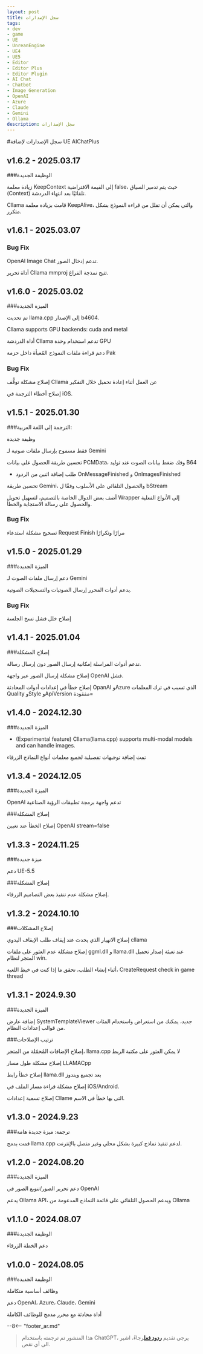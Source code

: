 ```yaml
---
layout: post
title: سجل الإصدارات
tags:
- dev
- game
- UE
- UnreanEngine
- UE4
- UE5
- Editor
- Editor Plus
- Editor Plugin
- AI Chat
- Chatbot
- Image Generation
- OpenAI
- Azure
- Claude
- Gemini
- Ollama
description: سجل الإصدارات
---
```


<meta property="og:title" content="UE 插件 AIChatPlus 版本日志" />

#سجل الإصدارات لإضافة UE AIChatPlus

## v1.6.2 - 2025.03.17

###الوظيفة الجديدة

زيادة معلمة KeepContext إلى القيمة الافتراضية false، حيث يتم تدمير السياق (Context) تلقائيًا بعد انتهاء الدردشة.

Cllama قامت بزيادة معلمة KeepAlive، والتي يمكن أن تقلل من قراءة النموذج بشكل متكرر.

## v1.6.1 - 2025.03.07

### Bug Fix

OpenAI Image Chat تدعم إدخال الصور.

أداة تحرير Cllama mmproj تتيح نمذجة الفراغ.

## v1.6.0 - 2025.03.02

###الميزة الجديدة

تم تحديث llama.cpp إلى الإصدار b4604.

Cllama supports GPU backends: cuda and metal

أداة الدردشة Cllama تدعم استخدام وحدة GPU

دعم قراءة ملفات النموذج المُعبأة داخل حزمة Pak

### Bug Fix

إصلاح مشكلة توقُّف Cllama عن العمل أثناء إعادة تحميل خلال التفكير

إصلاح أخطاء الترجمة في iOS.

## v1.5.1 - 2025.01.30

###الترجمة إلى اللغة العربية: 

وظيفة جديدة

فقط مسموح بإرسال ملفات صوتية لـ Gemini

تحسين طريقة الحصول على بيانات PCMData، وفك ضغط بيانات الصوت عند توليد B64

* طلب إضافة اثنين من الردود OnMessageFinished و OnImagesFinished

تحسين طريقة Gemini، والحصول التلقائي على الأسلوب وفقًا ل bStream

أضف بعض الدوال الخاصة بالتصميم، لتسهيل تحويل Wrapper إلى الأنواع الفعلية والحصول على رسالة الاستجابة والخطأ.

### Bug Fix

تصحيح مشكلة استدعاء Request Finish مرارًا وتكرارًا

## v1.5.0 - 2025.01.29

###الميزة الجديدة

دعم إرسال ملفات الصوت لـ Gemini

يدعم أدوات المحرر إرسال الصوتيات والتسجيلات الصوتية.

### Bug Fix

إصلاح خلل فشل نسخ الجلسة

## v1.4.1 - 2025.01.04

###إصلاح المشكلة

تدعم أدوات المراسلة إمكانية إرسال الصور دون إرسال رسالة.

إصلاح مشكلة إرسال الصور عبر واجهة OpenAI فشل.

إصلاح خطأ في إعدادات أدوات المحادثة OpanAI وAzure الذي تسبب في ترك المعلمات Quality وStyle وApiVersion مفقودة=

## v1.4.0 - 2024.12.30

###الميزة الجديدة

* (Experimental feature) Cllama(llama.cpp) supports multi-modal models and can handle images.

تمت إضافة توجيهات تفصيلية لجميع معلمات أنواع النماذج الزرقاء

## v1.3.4 - 2024.12.05

###الميزة الجديدة

OpenAI تدعم واجهة برمجة تطبيقات الرؤية الصناعية

###إصلاح المشكلة

إصلاح الخطأ عند تعيين OpenAI stream=false

## v1.3.3 - 2024.11.25

###ميزة جديدة

دعم UE-5.5

###إصلاح المشكلة

إصلاح مشكلة عدم تنفيذ بعض التصاميم الزرقاء.

## v1.3.2 - 2024.10.10

###إصلاح المشكلات

إصلاح الانهيار الذي يحدث عند إيقاف طلب الإيقاف اليدوي cllama

إصلاح مشكلة عدم العثور على ملفات ggml.dll و llama.dll عند تعبئة إصدار تحميل المتجر لنظام win.

أثناء إنشاء الطلب، تحقق ما إذا كنت في خيط اللعبة، CreateRequest check in game thread

## v1.3.1 - 2024.9.30

###الميزة الجديدة

إضافة عارض SystemTemplateViewer جديد، يمكنك من استعراض واستخدام المئات من قوالب إعدادات النظام.

###ترتيب الإصلاحات

إصلاح الإضافات المُحمّلة من المتجر، llama.cpp لا يمكن العثور على مكتبة الربط

إصلاح مشكلة طول مسار LLAMACpp

إصلاح خطأ رابط llama.dll بعد تجميع ويندوز

إصلاح مشكلة قراءة مسار الملف في iOS/Android.

إصلاح تسمية إعدادات Cllame التي بها خطأ في الاسم.

## v1.3.0 - 2024.9.23

###ترجمة: ميزة جديدة هامة

قمت بدمج llama.cpp لدعم تنفيذ نماذج كبيرة بشكل محلي وغير متصل بالإنترنت.

## v1.2.0 - 2024.08.20

###الميزة الجديدة

دعم تحرير الصور/تنويع الصور في OpenAI

يدعم Ollama API، ويدعم الحصول التلقائي على قائمة النماذج المدعومة من Ollama

## v1.1.0 - 2024.08.07

###الوظيفة الجديدة

دعم الخطة الزرقاء

## v1.0.0 - 2024.08.05

###الوظيفة الجديدة

وظائف أساسية متكاملة

دعم OpenAI، Azure، Claude، Gemini

أداة محادثة مع محرر مدمج للوظائف الكاملة

--8<-- "footer_ar.md"


> هذا المنشور تم ترجمته باستخدام ChatGPT، يرجى تقديم [**ردود فعل**](https://github.com/disenone/wiki_blog/issues/new)رجاءً، اشير الى أي نقص. 
